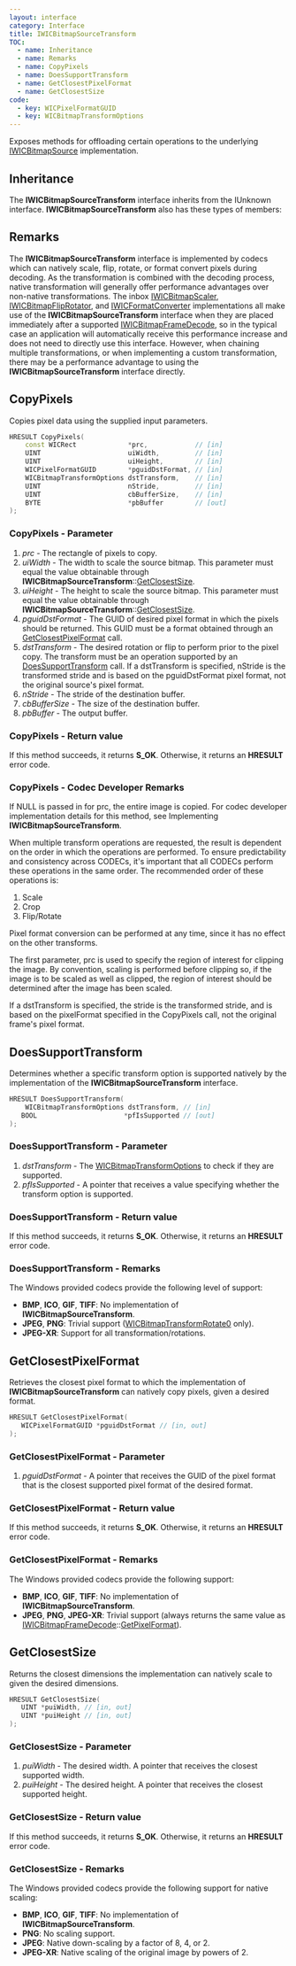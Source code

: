 ```yaml
---
layout: interface
category: Interface
title: IWICBitmapSourceTransform
TOC:
  - name: Inheritance
  - name: Remarks
  - name: CopyPixels
  - name: DoesSupportTransform
  - name: GetClosestPixelFormat
  - name: GetClosestSize
code:
  - key: WICPixelFormatGUID
  - key: WICBitmapTransformOptions
---
```


Exposes methods for offloading certain operations to the underlying [IWICBitmapSource][wbs] implementation.

[wbs]: IWICBitmapSource

## Inheritance

The **IWICBitmapSourceTransform** interface inherits from the IUnknown interface. **IWICBitmapSourceTransform** also has these types of members:

## Remarks

[wfc]: IWICFormatConverter
[wbsc]: IWICBitmapScaler
[wbfr]: IWICBitmapFlipRotator

The **IWICBitmapSourceTransform** interface is implemented by codecs which can natively scale, flip, rotate, or format convert pixels during decoding. As the transformation is combined with the decoding process, native transformation will generally offer performance advantages over non-native transformations.
The inbox [IWICBitmapScaler][wbsc], [IWICBitmapFlipRotator][wbfr], and [IWICFormatConverter][wfc] implementations all make use of the **IWICBitmapSourceTransform** interface when they are placed immediately after a supported [IWICBitmapFrameDecode][wbfd], so in the typical case an application will automatically receive this performance increase and does not need to directly use this interface.
However, when chaining multiple transformations, or when implementing a custom transformation, there may be a performance advantage to using the **IWICBitmapSourceTransform** interface directly.

## CopyPixels

Copies pixel data using the supplied input parameters.

```cpp
HRESULT CopyPixels(
    const WICRect             *prc,            // [in]
    UINT                      uiWidth,         // [in]
    UINT                      uiHeight,        // [in]
    WICPixelFormatGUID        *pguidDstFormat, // [in]
    WICBitmapTransformOptions dstTransform,    // [in]
    UINT                      nStride,         // [in]
    UINT                      cbBufferSize,    // [in]
    BYTE                      *pbBuffer        // [out]
);
```

### CopyPixels - Parameter

[gcs]: #getclosestsize
[gcpf]: #getclosestpixelformat
[dst]: #doessupporttransform

1. _prc_ - The rectangle of pixels to copy.
2. _uiWidth_ - The width to scale the source bitmap.
   This parameter must equal the value obtainable through **IWICBitmapSourceTransform**::[GetClosestSize][gcs].
3. _uiHeight_ - The height to scale the source bitmap.
   This parameter must equal the value obtainable through **IWICBitmapSourceTransform**::[GetClosestSize][gcs].
4. _pguidDstFormat_ - The GUID of desired pixel format in which the pixels should be returned.
   This GUID must be a format obtained through an [GetClosestPixelFormat][gcpf] call.
5. _dstTransform_ - The desired rotation or flip to perform prior to the pixel copy.
   The transform must be an operation supported by an [DoesSupportTransform][dst] call.
   If a dstTransform is specified, nStride is the transformed stride and is based on the pguidDstFormat pixel format, not the original source's pixel format.
6. _nStride_ - The stride of the destination buffer.
7. _cbBufferSize_ - The size of the destination buffer.
8. _pbBuffer_ - The output buffer.

### CopyPixels - Return value

If this method succeeds, it returns **S_OK**.
Otherwise, it returns an **HRESULT** error code.

### CopyPixels - Codec Developer Remarks

If NULL is passed in for prc, the entire image is copied.
For codec developer implementation details for this method, see Implementing **IWICBitmapSourceTransform**.

When multiple transform operations are requested, the result is dependent on the order in which the operations are performed.
To ensure predictability and consistency across CODECs, it's important that all CODECs perform these operations in the same order. The recommended order of these operations is:

1. Scale
2. Crop
3. Flip/Rotate

Pixel format conversion can be performed at any time, since it has no effect on the other transforms.

The first parameter, prc is used to specify the region of interest for clipping the image.
By convention, scaling is performed before clipping so, if the image is to be scaled as well as clipped, the region of interest should be determined after the image has been scaled.

If a dstTransform is specified, the stride is the transformed stride, and is based on the pixelFormat specified in the CopyPixels call, not the original frame's pixel format.

## DoesSupportTransform

Determines whether a specific transform option is supported natively by the implementation of the **IWICBitmapSourceTransform** interface.

```cpp
HRESULT DoesSupportTransform(
    WICBitmapTransformOptions dstTransform, // [in]
   BOOL                      *pfIsSupported // [out]
);
```

### DoesSupportTransform - Parameter

[wbtfo]: WICBitmapTransformOptions

1. _dstTransform_ - The [WICBitmapTransformOptions][wbtfo] to check if they are supported.
2. _pfIsSupported_ - A pointer that receives a value specifying whether the transform option is supported.

### DoesSupportTransform - Return value

If this method succeeds, it returns **S_OK**.
Otherwise, it returns an **HRESULT** error code.

### DoesSupportTransform - Remarks

The Windows provided codecs provide the following level of support:

- **BMP**, **ICO**, **GIF**, **TIFF**: No implementation of **IWICBitmapSourceTransform**.
- **JPEG**, **PNG**: Trivial support ([WICBitmapTransformRotate0][wbtfo] only).
- **JPEG-XR**: Support for all transformation/rotations.

## GetClosestPixelFormat

Retrieves the closest pixel format to which the implementation of **IWICBitmapSourceTransform** can natively copy pixels, given a desired format.

```cpp
HRESULT GetClosestPixelFormat(
   WICPixelFormatGUID *pguidDstFormat // [in, out]
);
```

### GetClosestPixelFormat - Parameter

1. _pguidDstFormat_ - A pointer that receives the GUID of the pixel format that is the closest supported pixel format of the desired format.

### GetClosestPixelFormat - Return value

If this method succeeds, it returns **S_OK**.
Otherwise, it returns an **HRESULT** error code.

### GetClosestPixelFormat - Remarks

The Windows provided codecs provide the following support:

- **BMP**, **ICO**, **GIF**, **TIFF**: No implementation of **IWICBitmapSourceTransform**.
- **JPEG**, **PNG**, **JPEG-XR**: Trivial support (always returns the same value as [IWICBitmapFrameDecode][wbfd]::[GetPixelFormat][wbfd-gpf]).

[wbfd]: IWICBitmapFrameDecode
[wbfd-gpf]: IWICBitmapFrameDecode#getpixelformat

## GetClosestSize

Returns the closest dimensions the implementation can natively scale to given the desired dimensions.

```cpp
HRESULT GetClosestSize(
   UINT *puiWidth, // [in, out]
   UINT *puiHeight // [in, out]
);
```

### GetClosestSize - Parameter

1. _puiWidth_ - The desired width. A pointer that receives the closest supported width.
2. _puiHeight_ - The desired height. A pointer that receives the closest supported height.

### GetClosestSize - Return value

If this method succeeds, it returns **S_OK**.
Otherwise, it returns an **HRESULT** error code.

### GetClosestSize - Remarks

The Windows provided codecs provide the following support for native scaling:

- **BMP**, **ICO**, **GIF**, **TIFF**: No implementation of **IWICBitmapSourceTransform**.
- **PNG**: No scaling support.
- **JPEG**: Native down-scaling by a factor of 8, 4, or 2.
- **JPEG-XR**: Native scaling of the original image by powers of 2.
